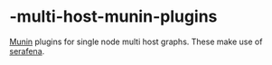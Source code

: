 # -multi-host-munin-plugins
[Munin](https://github.com/munin-monitoring/munin) plugins for single node multi host graphs.
These make use of [serafena](https://github.com/Bushmills/serafena).
